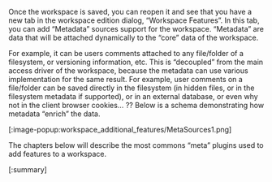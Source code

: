 Once the workspace is saved, you can reopen it and see that you have a new tab in the workspace edition dialog, “Workspace Features”. In this tab, you can add “Metadata” sources support for the workspace. “Metadata” are data that will be attached dynamically to the “core” data of the workspace.

For example, it can be users comments attached to any file/folder of a filesystem, or versioning information, etc. This is “decoupled” from the main access driver of the workspace, because the metadata can use various implementation for the same result. For example, user comments on a file/folder can be saved directly in the filesystem (in hidden files, or in the filesystem metadata if supported), or in an external database, or even why not in the client browser cookies… ?? Below is a schema demonstrating how metadata “enrich” the data.

[:image-popup:workspace_additional_features/MetaSources1.png]

The chapters below will describe the most commons “meta” plugins used to add features to a workspace.

[:summary]